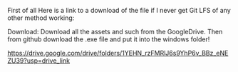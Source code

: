 First of all Here is a link to a download of the file if I never get Git LFS of any other method working:

Download:
Download all the assets and such from the GoogleDrive.
Then from github download the .exe file and put it into the windows folder!

https://drive.google.com/drive/folders/1YEHN_rzFMRlJ6s9YhP6v_BBz_eNEZU39?usp=drive_link

